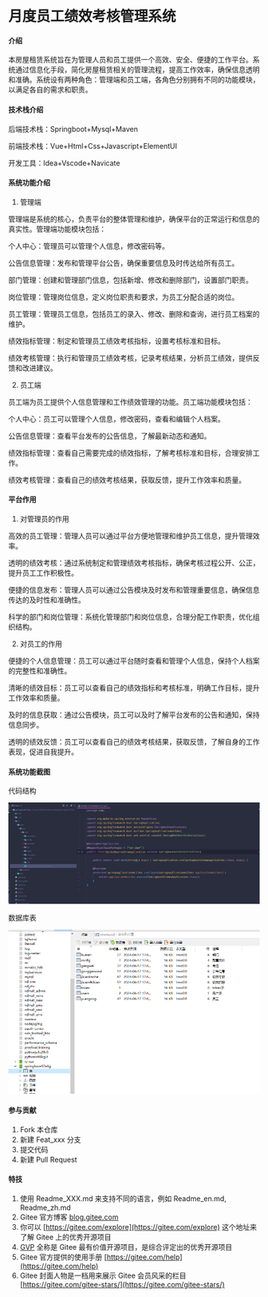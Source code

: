 # 月度员工绩效考核管理系统

#### 介绍

本房屋租赁系统旨在为管理人员和员工提供一个高效、安全、便捷的工作平台。系统通过信息化手段，简化房屋租赁相关的管理流程，提高工作效率，确保信息透明和准确。系统设有两种角色：管理端和员工端，各角色分别拥有不同的功能模块，以满足各自的需求和职责。

#### 技术栈介绍

后端技术栈：Springboot+Mysql+Maven

前端技术栈：Vue+Html+Css+Javascript+ElementUI

开发工具：Idea+Vscode+Navicate


#### 系统功能介绍

1. 管理端

管理端是系统的核心，负责平台的整体管理和维护，确保平台的正常运行和信息的真实性。管理端功能模块包括：

个人中心：管理员可以管理个人信息，修改密码等。

公告信息管理：发布和管理平台公告，确保重要信息及时传达给所有员工。

部门管理：创建和管理部门信息，包括新增、修改和删除部门，设置部门职责。

岗位管理：管理岗位信息，定义岗位职责和要求，为员工分配合适的岗位。

员工管理：管理员工信息，包括员工的录入、修改、删除和查询，进行员工档案的维护。

绩效指标管理：制定和管理员工绩效考核指标，设置考核标准和目标。

绩效考核管理：执行和管理员工绩效考核，记录考核结果，分析员工绩效，提供反馈和改进建议。

2. 员工端

员工端为员工提供个人信息管理和工作绩效管理的功能。员工端功能模块包括：

个人中心：员工可以管理个人信息，修改密码，查看和编辑个人档案。

公告信息管理：查看平台发布的公告信息，了解最新动态和通知。

绩效指标管理：查看自己需要完成的绩效指标，了解考核标准和目标，合理安排工作。

绩效考核管理：查看自己的绩效考核结果，获取反馈，提升工作效率和质量。

#### 平台作用

1. 对管理员的作用

高效的员工管理：管理人员可以通过平台方便地管理和维护员工信息，提升管理效率。

透明的绩效考核：通过系统制定和管理绩效考核指标，确保考核过程公开、公正，提升员工工作积极性。

便捷的信息发布：管理人员可以通过公告模块及时发布和管理重要信息，确保信息传达的及时性和准确性。

科学的部门和岗位管理：系统化管理部门和岗位信息，合理分配工作职责，优化组织结构。

2. 对员工的作用

便捷的个人信息管理：员工可以通过平台随时查看和管理个人信息，保持个人档案的完整性和准确性。

清晰的绩效目标：员工可以查看自己的绩效指标和考核标准，明确工作目标，提升工作效率和质量。

及时的信息获取：通过公告模块，员工可以及时了解平台发布的公告和通知，保持信息同步。

透明的绩效反馈：员工可以查看自己的绩效考核结果，获取反馈，了解自身的工作表现，促进自我提升。

#### 系统功能截图

代码结构

![输入图片说明](images/ea65023ec60cea3cd89217984a1a8b0.png)

数据库表

![输入图片说明](images/770a29f5cb88304c86c5367628865ab.png)

#### 参与贡献

1.  Fork 本仓库
2.  新建 Feat_xxx 分支
3.  提交代码
4.  新建 Pull Request


#### 特技

1.  使用 Readme\_XXX.md 来支持不同的语言，例如 Readme\_en.md, Readme\_zh.md
2.  Gitee 官方博客 [blog.gitee.com](https://blog.gitee.com)
3.  你可以 [https://gitee.com/explore](https://gitee.com/explore) 这个地址来了解 Gitee 上的优秀开源项目
4.  [GVP](https://gitee.com/gvp) 全称是 Gitee 最有价值开源项目，是综合评定出的优秀开源项目
5.  Gitee 官方提供的使用手册 [https://gitee.com/help](https://gitee.com/help)
6.  Gitee 封面人物是一档用来展示 Gitee 会员风采的栏目 [https://gitee.com/gitee-stars/](https://gitee.com/gitee-stars/)
